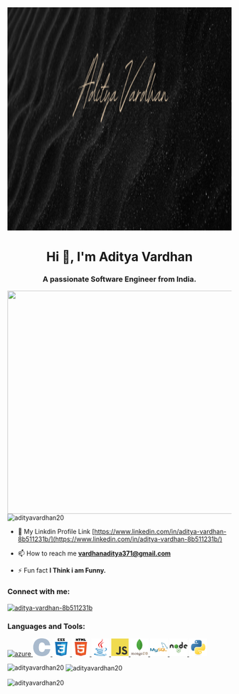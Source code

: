 <img src="https://github.com/adityavardhan20/Aditya/blob/main/Aditya%20Vardhan%20banner.png" alt="logo" width="1000" height="500">




<h1 align="center">Hi 👋, I'm Aditya Vardhan</h1>
<h3 align="center">A passionate Software Engineer from India.</h3>


<img src="https://camo.githubusercontent.com/87af9a9fec730c94fc8b08eb21fa5ef6ab7831a67ba17bf8cc76696f6e4be1ef/68747470733a2f2f63646e2e6472696262626c652e636f6d2f75736572732f313138373833362f73637265656e73686f74732f363533393432392f70726f6772616d65722e676966" 
     height="500" 
     width="900" 
     style="float: right;" />

<p align="left"> <img src="https://komarev.com/ghpvc/?username=adityavardhan20&label=Profile%20views&color=0e75b6&style=flat" alt="adityavardhan20" /> </p>

- 📝 My Linkdin Profile Link [https://www.linkedin.com/in/aditya-vardhan-8b511231b/](https://www.linkedin.com/in/aditya-vardhan-8b511231b/)

- 📫 How to reach me **vardhanaditya371@gmail.com**

- ⚡ Fun fact **I Think i am Funny.**

<h3 align="left">Connect with me:</h3>
<p align="left">
<a href="https://linkedin.com/in/aditya-vardhan-8b511231b" target="blank"><img align="center" src="https://raw.githubusercontent.com/rahuldkjain/github-profile-readme-generator/master/src/images/icons/Social/linked-in-alt.svg" alt="aditya-vardhan-8b511231b" height="30" width="40" /></a>
</p>

<h3 align="left">Languages and Tools:</h3>
<p align="left"> <a href="https://azure.microsoft.com/en-in/" target="_blank" rel="noreferrer"> <img src="https://www.vectorlogo.zone/logos/microsoft_azure/microsoft_azure-icon.svg" alt="azure" width="40" height="40"/> </a> <a href="https://www.cprogramming.com/" target="_blank" rel="noreferrer"> <img src="https://raw.githubusercontent.com/devicons/devicon/master/icons/c/c-original.svg" alt="c" width="40" height="40"/> </a> <a href="https://www.w3schools.com/css/" target="_blank" rel="noreferrer"> <img src="https://raw.githubusercontent.com/devicons/devicon/master/icons/css3/css3-original-wordmark.svg" alt="css3" width="40" height="40"/> </a> <a href="https://www.w3.org/html/" target="_blank" rel="noreferrer"> <img src="https://raw.githubusercontent.com/devicons/devicon/master/icons/html5/html5-original-wordmark.svg" alt="html5" width="40" height="40"/> </a> <a href="https://www.java.com" target="_blank" rel="noreferrer"> <img src="https://raw.githubusercontent.com/devicons/devicon/master/icons/java/java-original.svg" alt="java" width="40" height="40"/> </a> <a href="https://developer.mozilla.org/en-US/docs/Web/JavaScript" target="_blank" rel="noreferrer"> <img src="https://raw.githubusercontent.com/devicons/devicon/master/icons/javascript/javascript-original.svg" alt="javascript" width="40" height="40"/> </a> <a href="https://www.mongodb.com/" target="_blank" rel="noreferrer"> <img src="https://raw.githubusercontent.com/devicons/devicon/master/icons/mongodb/mongodb-original-wordmark.svg" alt="mongodb" width="40" height="40"/> </a> <a href="https://www.mysql.com/" target="_blank" rel="noreferrer"> <img src="https://raw.githubusercontent.com/devicons/devicon/master/icons/mysql/mysql-original-wordmark.svg" alt="mysql" width="40" height="40"/> </a> <a href="https://nodejs.org" target="_blank" rel="noreferrer"> <img src="https://raw.githubusercontent.com/devicons/devicon/master/icons/nodejs/nodejs-original-wordmark.svg" alt="nodejs" width="40" height="40"/> </a> <a href="https://www.python.org" target="_blank" rel="noreferrer"> <img src="https://raw.githubusercontent.com/devicons/devicon/master/icons/python/python-original.svg" alt="python" width="40" height="40"/> </a> </p>

<p><img align="left" src="https://github-readme-stats.vercel.app/api/top-langs?username=adityavardhan20&show_icons=true&locale=en&layout=compact" alt="adityavardhan20" /></p>

<p>&nbsp;<img align="center" src="https://github-readme-stats.vercel.app/api?username=adityavardhan20&show_icons=true&locale=en" alt="adityavardhan20" /></p>

<p><img align="center" src="https://github-readme-streak-stats.herokuapp.com/?user=adityavardhan20&" alt="adityavardhan20" /></p>


<!--
**adityavardhan20/adityavardhan20** is a ✨ _special_ ✨ repository because its `README.md` (this file) appears on your GitHub profile.

Here are some ideas to get you started:

- 🔭 I’m currently working on ...
- 🌱 I’m currently learning ...
- 👯 I’m looking to collaborate on ...
- 🤔 I’m looking for help with ...
- 💬 Ask me about ...
- 📫 How to reach me: ...
- 😄 Pronouns: ...
- ⚡ Fun fact: ...
-->
